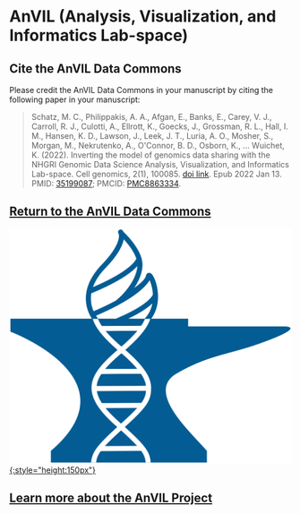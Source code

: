 # AnVIL (Analysis, Visualization, and Informatics Lab-space)

## Cite the AnVIL Data Commons
Please credit the AnVIL Data Commons in your manuscript by citing the following paper in your manuscript:

> Schatz, M. C., Philippakis, A. A., Afgan, E., Banks, E., Carey, V. J., Carroll, R. J., Culotti, A., Ellrott, K., Goecks, J., Grossman, R. L., Hall, I. M., Hansen, K. D., Lawson, J., Leek, J. T., Luria, A. O., Mosher, S., Morgan, M., Nekrutenko, A., O'Connor, B. D., Osborn, K., … Wuichet, K. (2022). Inverting the model of genomics data sharing with the NHGRI Genomic Data Science Analysis, Visualization, and Informatics Lab-space. Cell genomics, 2(1), 100085. [doi link]. Epub 2022 Jan 13. PMID: [35199087][pmid link]; PMCID: [PMC8863334][pmcid link].

## [Return to the AnVIL Data Commons][AnVIL Platform]

[![AnVIL Logo][img AnVIL logo]{:style="height:150px"}][AnVIL Platform]

## [Learn more about the AnVIL Project][Org website]

<!-- Links and Images -->
[AnVIL Platform]: https://gen3.theanvil.io/
[Gen3.org]: https://gen3.org/
[img AnVIL logo]: ./img/AnVIL-logo.png
[img Gen3 logo]: ./img/gen3blue.png
[doi link]: https://doi.org/10.1016/j.xgen.2021.100085
[pmid link]: https://pubmed.ncbi.nlm.nih.gov/35199087/
[pmcid link]: https://www.ncbi.nlm.nih.gov/pmc/articles/PMC8863334/
[Org website]: https://anvilproject.org/

